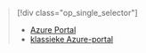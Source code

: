 > [!div class="op_single_selector"]
> * [Azure Portal](../articles/storage/storage-monitoring-diagnosing-troubleshooting.md)
> * [klassieke Azure-portal](../articles/storage/storage-monitoring-diagnosing-troubleshooting-classic-portal.md)
> 
> 



<!--HONumber=Feb17_HO3-->


